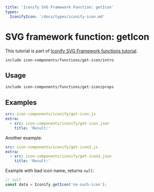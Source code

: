 ```yaml
title: 'Iconify SVG Framework Function: getIcon'
types:
  IconifyIcon: '/docs/types/iconify-icon.md'
```

# SVG framework function: getIcon

This tutorial is part of [Iconify SVG Framework functions tutorial](./functions.md#getting-icons).

`include icon-components/functions/get-icon/intro`

## Usage

`include icon-components/functions/get-icon/props`

## Examples

```yaml
src: icon-components/iconify/get-icon.js
extra:
  - src: icon-components/iconify/get-icon.json
    title: 'Result:'
```

Another example:

```yaml
src: icon-components/iconify/get-icon2.js
extra:
  - src: icon-components/iconify/get-icon2.json
    title: 'Result:'
```

Example with bad icon name, returns `null`:

```js
// null
const data = Iconify.getIcon('no-such-icon');
```

